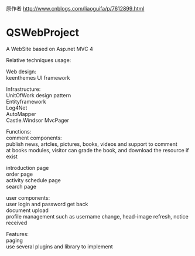 原作者 http://www.cnblogs.com/liaoguifa/p/7612899.html
# QSWebProject
A WebSite based on Asp.net MVC 4

Relative techniques usage:

Web design:  
keenthemes UI framework  

Infrastructure:  
UnitOfWork design pattern  
Entityframework  
Log4Net  
AutoMapper  
Castle.Windsor
MvcPager

Functions:  
comment components:  
publish news, artcles, pictures, books, videos and support to comment  
at books modules, visitor can grade the book, and download the resource if exist

introduction page  
order page  
activity schedule page  
search page  

user components:  
user login and password get back  
document upload  
profile management such as username change, head-image refresh, notice received  

Features:  
paging  
use several plugins and library to implement  

  





